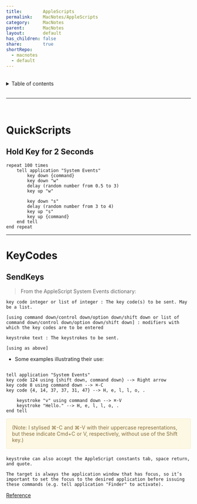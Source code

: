 ```yaml
---
title:        AppleScripts
permalink:    MacNotes/AppleScripts
category:     MacNotes
parent:       MacNotes
layout:       default
has_children: false
share:        true
shortRepo:
  - macnotes
  - default          
---
```



<br/>          

<details markdown="block">                
<summary>                
Table of contents                
</summary>                
{: .text-delta }                
1. TOC                
{:toc}                
</details>                

<br/>                

***                

<br/>

# QuickScripts

## Hold Key for 2 Seconds

```shell
repeat 100 times
    tell application "System Events"
        key down {command}
        key down "w"
        delay (random number from 0.5 to 3)
        key up "w"

        key down "s"
        delay (random number from 3 to 4)
        key up "s"
        key up {command}
    end tell
end repeat
```

---

# KeyCodes

## SendKeys

> From the AppleScript System Events dictionary:

```key code integer or list of integer : The key code(s) to be sent. May be a list.```

```[using command down/‌control down/‌option down/‌shift down or list of command down/‌control down/‌option down/‌shift down] : modifiers with which the key codes are to be entered```

```keystroke text : The keystrokes to be sent.```

```[using as above]```

- Some examples illustrating their use:

```shell

tell application "System Events"       
key code 124 using {shift down, command down} --> Right arrow
key code 8 using command down --> ⌘-C
key code {4, 14, 37, 37, 31, 47} --> H, e, l, l, o, .

    keystroke "v" using command down --> ⌘-V
    keystroke "Hello." --> H, e, l, l, o, .
end tell

```

<div style="padding: 15px; border: 1px solid transparent; border-color: transparent; margin-bottom: 20px; border-radius: 4px; color: #8a6d3b;; background-color: #fcf8e3; border-color: #faebcc;">            
    (Note: I stylised ⌘-C and ⌘-V with their uppercase representations, but these indicate Cmd+C or V, respectively, without use of the Shift key.)
</div> 

```keystroke can also accept the AppleScript constants tab, space return, and quote.```

```The target is always the application window that has focus, so it’s important to set the focus to the desired application before issuing these commands (e.g. tell application "Finder" to activate).```

[Reference](https://eastmanreference.com/complete-list-of-applescript-key-codes)